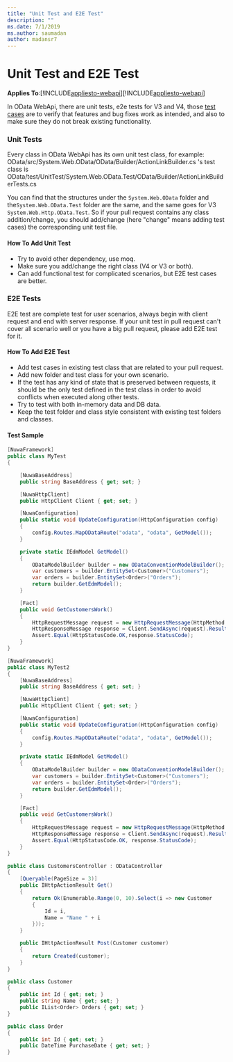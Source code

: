 ```yaml
---
title: "Unit Test and E2E Test"
description: ""
ms.date: 7/1/2019
ms.author: saumadan
author: madansr7
---
```

# Unit Test and E2E Test
**Applies To**:[!INCLUDE[appliesto-webapi](../includes/appliesto-webapi-v7.md)][!INCLUDE[appliesto-webapi](../includes/appliesto-webapi-v6.md)]

In OData WebApi, there are unit tests, e2e tests for V3 and V4, those [test cases](https://github.com/OData/WebApi/tree/master/OData/test) are to verify that features and bug fixes work as intended, and also to make sure they do not break existing functionality.

### Unit Tests
Every class in OData WebApi has its own unit test class, for example:
OData/src/System.Web.OData/OData/Builder/ActionLinkBuilder.cs 's test class is 
OData/test/UnitTest/System.Web.OData.Test/OData/Builder/ActionLinkBuilderTests.cs

You can find that the structures under the `System.Web.OData` folder and the`System.Web.OData.Test` folder are the same, and the same goes for V3 `System.Web.Http.OData.Test`. So if your pull request contains any class addition/change, you should add/change (here "change" means adding test cases) the corresponding unit test file.

#### How To Add Unit Test
* Try to avoid other dependency, use moq.
* Make sure you add/change the right class (V4 or V3 or both).
* Can add functional test for complicated scenarios, but E2E test cases are better.


### E2E Tests
E2E test are complete test for user scenarios, always begin with client request and end with server response. If your unit test in pull request can't cover all scenario well or you have a big pull request, please add E2E test for it.

#### How To Add E2E Test
* Add test cases in existing test class that are related to your pull request.
* Add new folder and test class for your own scenario.
* If the test has any kind of state that is preserved between requests, it should be the only test defined in the test class in order to avoid conflicts when executed along other tests.
* Try to test with both in-memory data and DB data.
* Keep the test folder and class style consistent with existing test folders and classes.


#### Test Sample

```C#
[NuwaFramework]
public class MyTest
{

    [NuwaBaseAddress]
    public string BaseAddress { get; set; }

    [NuwaHttpClient]
    public HttpClient Client { get; set; }

    [NuwaConfiguration]
    public static void UpdateConfiguration(HttpConfiguration config)
    {
        config.Routes.MapODataRoute("odata", "odata", GetModel());
    }     

    private static IEdmModel GetModel()
    {
        ODataModelBuilder builder = new ODataConventionModelBuilder();
        var customers = builder.EntitySet<Customer>("Customers");
        var orders = builder.EntitySet<Order>("Orders");
        return builder.GetEdmModel();
    }

    [Fact]
    public void GetCustomersWork()
    {
        HttpRequestMessage request = new HttpRequestMessage(HttpMethod.Get,BaseAddress + "/odata/Customers");
        HttpResponseMessage response = Client.SendAsync(request).Result;
        Assert.Equal(HttpStatusCode.OK,response.StatusCode);
    }
}

[NuwaFramework]
public class MyTest2
{
    [NuwaBaseAddress]
    public string BaseAddress { get; set; }

    [NuwaHttpClient]
    public HttpClient Client { get; set; }

    [NuwaConfiguration]
    public static void UpdateConfiguration(HttpConfiguration config)
    {
        config.Routes.MapODataRoute("odata", "odata", GetModel());
    }

    private static IEdmModel GetModel()
    {
        ODataModelBuilder builder = new ODataConventionModelBuilder();
        var customers = builder.EntitySet<Customer>("Customers");
        var orders = builder.EntitySet<Order>("Orders");
        return builder.GetEdmModel();
    }

    [Fact]
    public void GetCustomersWork()
    {
        HttpRequestMessage request = new HttpRequestMessage(HttpMethod.Get, BaseAddress + "/odata/Customers");
        HttpResponseMessage response = Client.SendAsync(request).Result;
        Assert.Equal(HttpStatusCode.OK, response.StatusCode);
    }
}

public class CustomersController : ODataController
{
    [Queryable(PageSize = 3)]
    public IHttpActionResult Get()
    {
        return Ok(Enumerable.Range(0, 10).Select(i => new Customer
        {
            Id = i,
            Name = "Name " + i
        }));
    }

    public IHttpActionResult Post(Customer customer)
    {
        return Created(customer);
    }
}

public class Customer
{
    public int Id { get; set; }
    public string Name { get; set; }
    public IList<Order> Orders { get; set; }
}

public class Order
{
    public int Id { get; set; }
    public DateTime PurchaseDate { get; set; }
}
```
